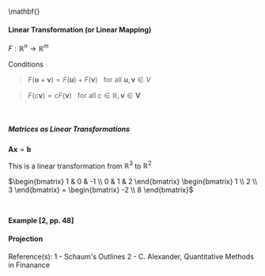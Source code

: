$\mathbf{}$
\mathbf{}

#### Linear Transformation (or Linear Mapping)
$F: \mathbb{R}^n \rightarrow \mathbb{R}^m$


Conditions
> $F(\mathbf{u}+\mathbf{v}) = F(\mathbf{u}) + F(\mathbf{v})$ &nbsp; for all  $\mathbf{u},\mathbf{v} \in V$

>$F(c\mathbf{v}) = cF(\mathbf{v})$ &nbsp; for all $c \in \mathbb{R}, \mathbf{v} \in \mathbf{V}$

<br/>

##### Matrices as Linear Transformations

$\mathbf{A}\mathbf{x} = \mathbf{b}$

This is a linear transformation from $\mathbb{R}^3$ to $\mathbb{R}^2$

$\begin{bmatrix}
1 & 0 & -1 \\
0 & 1 & 2 
\end{bmatrix}
\begin{bmatrix}
1 \\
2 \\
3
\end{bmatrix} = 
\begin{bmatrix}
-2 \\ 8
\end{bmatrix}$


<br/>

**Example [2, pp. 48]**



#### Projection



Reference(s):
1 - Schaum's Outlines
2 - C. Alexander, Quantitative Methods in Finanance